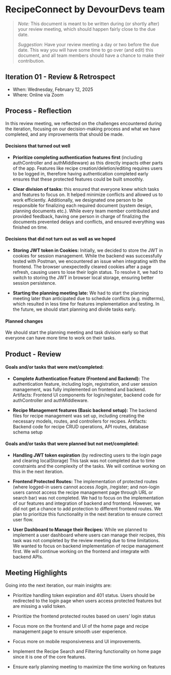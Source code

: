 # RecipeConnect by DevourDevs team

 > _Note:_ This document is meant to be written during (or shortly after) your review meeting, which should happen fairly close to the due date.      
 >      
 > _Suggestion:_ Have your review meeting a day or two before the due date. This way you will have some time to go over (and edit) this document, and all team members should have a chance to make their contribution.


## Iteration 01 - Review & Retrospect

 * When: Wednesday, February 12, 2025
 * Where: Online via Zoom

## Process - Reflection

In this review meeting, we reflected on the challenges encountered during the iteration, focusing on our decision-making process and what we have completed, and any improvements that should be made. 

#### Decisions that turned out well

 - <b>Prioritize completing authentication features first </b> (including authController and authMiddleware) as this directly impacts other parts of the app. Features like recipe creation/deletion/editing requires users to be logged in, therefore having authentication completed early ensures that these protected features could be built smoothly.

 - <b>Clear division of tasks:</b> this ensured that everyone knew which tasks and features to focus on. It helped minimize conflicts and allowed us to work efficiently. Additionally, we designated one person to be responsible for finalizing each required document (system design, planning documents etc.). While every team member contributed and provided feedback, having one person in charge of finalizing the documents prevented delays and conflicts, and ensured everything was finished on time.

#### Decisions that did not turn out as well as we hoped

- <b>Storing JWT token in Cookies:</b> Initially, we decided to store the JWT in cookies for session management. While the backend was successfully tested with Postman, we encountered an issue when integrating with the frontend. The browser unexpectedly cleared cookies after a page refresh, causing users to lose their login status. To resolve it, we had to switch to storing the JWT in browser local storage, ensuring better session persistence.

- <b>Starting the planning meeting late:</b> We had to start the planning meeting later than anticipated due to schedule conflicts (e.g. midterms), which resulted in less time for features implementation and testing. In the future, we should start planning and divide tasks early.

#### Planned changes
We should start the planning meeting and task division early so that everyone can have more time to work on their tasks.


## Product - Review

#### Goals and/or tasks that were met/completed:

- <b>Complete Authentication Feature (Frontend and Backend):</b> The authentication feature, including login, registration, and user session management, was fully implemented on frontend and backend. Artifacts: Frontend UI components for login/register, backend code for authController and authMiddleware.

- <b>Recipe Management features (Basic backend setup):</b>
The backend files for recipe management was set up, including creating the necessary models, routes, and controllers for recipes.
Artifacts: Backend code for recipe CRUD operations, API routes, database schema setup

#### Goals and/or tasks that were planned but not met/completed:

- <b>Handling JWT token expiration</b> (by redirecting users to the login page and clearing localStorage)
This task was not completed due to time constraints and the complexity of the tasks. We will continue working on this in the next iteration.

- <b>Frontend Protected Routes:</b> The implementation of protected routes (where logged-in users cannot access /login, /register; and non-login users cannot access the recipe management page through URL or search bar) was not completed. We had to focus on the implementation of our features and integration of backend and frontend. However, we did not get a chance to add protection to different frontend routes. We plan to prioritize this functionality in the next iteration to ensure correct user flow.

- <b>User Dashboard to Manage their Recipes:</b> While we planned to implement a user dashboard where users can manage their recipes, this task was not completed by the review meeting due to time limitations. We wanted to focus on backend implementation of recipe management first. We will continue working on the frontend and integrate with backend APIs.

## Meeting Highlights

Going into the next iteration, our main insights are:

- Prioritize handling token expiration and 401 status. Users should be redirected to the login page when users access protected features but are missing a valid token.

- Prioritize the frontend protected routes based on users’ login status

- Focus more on the frontend and UI of the home page and recipe management page to ensure smooth user experience.

- Focus more on mobile responsiveness and UI improvements.

- Implement the Recipe Search and Filtering functionality on home page since it is one of the core features.

- Ensure early planning meeting to maximize the time working on features
